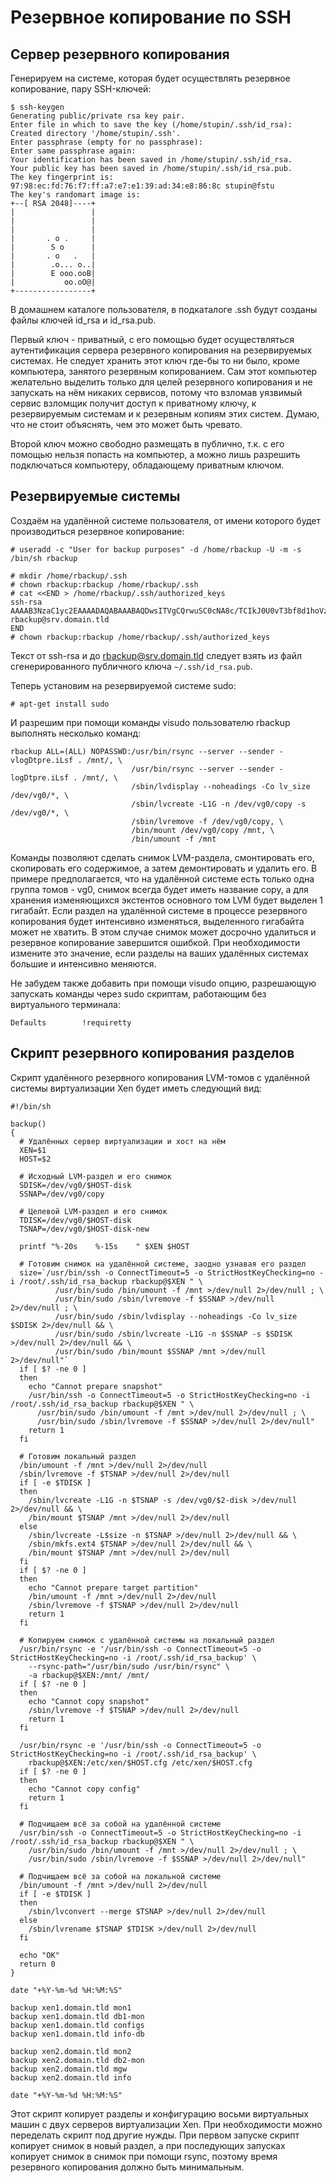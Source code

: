 Резервное копирование по SSH
============================

Сервер резервного копирования
-----------------------------

Генерируем на системе, которая будет осуществлять резервное копирование, пару SSH-ключей:

    $ ssh-keygen
    Generating public/private rsa key pair.
    Enter file in which to save the key (/home/stupin/.ssh/id_rsa): 
    Created directory '/home/stupin/.ssh'.
    Enter passphrase (empty for no passphrase): 
    Enter same passphrase again: 
    Your identification has been saved in /home/stupin/.ssh/id_rsa.
    Your public key has been saved in /home/stupin/.ssh/id_rsa.pub.
    The key fingerprint is:
    97:98:ec:fd:76:f7:ff:a7:e7:e1:39:ad:34:e8:86:8c stupin@fstu
    The key's randomart image is:
    +--[ RSA 2048]----+
    |                 |
    |                 |
    |                 |
    |       . o .     |
    |        S o      |
    |       . o   .   |
    |        .o... o..|
    |        E ooo.ooB|
    |           oo.oO@|
    +-----------------+

В домашнем каталоге пользователя, в подкаталоге .ssh будут созданы файлы ключей id_rsa и id_rsa.pub.

Первый ключ - приватный, с его помощью будет осуществляться аутентификация сервера резервного копирования на резервируемых системах. Не следует хранить этот ключ где-бы то ни было, кроме компьютера, занятого резервным копированием. Сам этот компьютер желательно выделить только для целей резервного копирования и не запускать на нём никаких сервисов, потому что взломав уязвимый сервис взломщик получит доступ к приватному ключу, к резервируемым системам и к резервным копиям этих систем. Думаю, что не стоит объяснять, чем это может быть чревато.

Второй ключ можно свободно размещать в публично, т.к. с его помощью нельзя попасть на компьютер, а можно лишь разрешить подключаться компьютеру, обладающему приватным ключом.

Резервируемые системы
---------------------

Создаём на удалённой системе пользователя, от имени которого будет производиться резервное копирование:

    # useradd -c "User for backup purposes" -d /home/rbackup -U -m -s /bin/sh rbackup
  
    # mkdir /home/rbackup/.ssh
    # chown rbackup:rbackup /home/rbackup/.ssh
    # cat <<END > /home/rbackup/.ssh/authorized_keys
    ssh-rsa AAAAB3NzaC1yc2EAAAADAQABAAABAQDwsITVgCQrwuSC0cNA8c/TCIkJ0U0vT3bf8d1hoVzTOP8WtdRfGdPqGoo5+f8iudtSZN+8EokEk+ZfvE4fs020jG3Y86dL7roVGx+fuDcxCdpIlI/PVJOAK/o/V7z9xOjqbP0iFkqp6YYojH+b7ixqw1mUC5zksXqdXsW7RF6PDZ5dlSyqW5/55J3+UZ8Gl5isGEAdcLfT3PF6OcYbyLLsWzlKTKTRobuS01I1h1FuMl1IA0MLXlGCY+yWJk71cQV+kaePhSCXyOIiSAxvMsQpME+Z3quW9h8p5H9I9jXz2I9Ybms/tTTCAg6kvnbGxkzU26yNV7seIdUwiN3/tssh rbackup@srv.domain.tld
    END
    # chown rbackup:rbackup /home/rbackup/.ssh/authorized_keys

Текст от ssh-rsa и до rbackup@srv.domain.tld следует взять из файл сгенерированного публичного ключа `~/.ssh/id_rsa.pub`.

Теперь установим на резервируемой системе sudo:

    # apt-get install sudo

И разрешим при помощи команды visudo пользователю rbackup выполнять несколько команд:

    rbackup ALL=(ALL) NOPASSWD:/usr/bin/rsync --server --sender -vlogDtpre.iLsf . /mnt/, \
                               /usr/bin/rsync --server --sender -logDtpre.iLsf . /mnt/, \
                               /sbin/lvdisplay --noheadings -Co lv_size /dev/vg0/*, \
                               /sbin/lvcreate -L1G -n /dev/vg0/copy -s /dev/vg0/*, \
                               /sbin/lvremove -f /dev/vg0/copy, \
                               /bin/mount /dev/vg0/copy /mnt, \
                               /bin/umount -f /mnt

Команды позволяют сделать снимок LVM-раздела, смонтировать его, скопировать его содержимое, а затем демонтировать и удалить его. В примере предполагается, что на удалённой системе есть только одна группа томов - vg0, снимок всегда будет иметь название copy, а для хранения изменяющихся экстентов основного том LVM будет выделен 1 гигабайт. Если раздел на удалённой системе в процессе резервного копирования будет интенсивно изменяться, выделенного гигабайта может не хватить. В этом случае снимок может досрочно удалиться и резервное копирование завершится ошибкой. При необходимости измените это значение, если разделы на ваших удалённых системах большие и интенсивно меняются.

Не забудем также добавить при помощи visudo опцию, разрешающую запускать команды через sudo скриптам, работающим без виртуального терминала:

    Defaults        !requiretty

Скрипт резервного копирования разделов
--------------------------------------

Скрипт удалённого резервного копирования LVM-томов с удалённой системы виртуализации Xen будет иметь следующий вид:

    #!/bin/sh
  
    backup()
    {
      # Удалённых сервер виртуализации и хост на нём
      XEN=$1
      HOST=$2
  
      # Исходный LVM-раздел и его снимок
      SDISK=/dev/vg0/$HOST-disk
      SSNAP=/dev/vg0/copy
  
      # Целевой LVM-раздел и его снимок
      TDISK=/dev/vg0/$HOST-disk
      TSNAP=/dev/vg0/$HOST-disk-new
  
      printf "%-20s    %-15s    " $XEN $HOST
  
      # Готовим снимок на удалённой системе, заодно узнавая его раздел
      size=`/usr/bin/ssh -o ConnectTimeout=5 -o StrictHostKeyChecking=no -i /root/.ssh/id_rsa_backup rbackup@$XEN " \
              /usr/bin/sudo /bin/umount -f /mnt >/dev/null 2>/dev/null ; \
              /usr/bin/sudo /sbin/lvremove -f $SSNAP >/dev/null 2>/dev/null ; \
              /usr/bin/sudo /sbin/lvdisplay --noheadings -Co lv_size $SDISK 2>/dev/null && \
              /usr/bin/sudo /sbin/lvcreate -L1G -n $SSNAP -s $SDISK >/dev/null 2>/dev/null && \
              /usr/bin/sudo /bin/mount $SSNAP /mnt >/dev/null 2>/dev/null"`
      if [ $? -ne 0 ]
      then
        echo "Cannot prepare snapshot"
        /usr/bin/ssh -o ConnectTimeout=5 -o StrictHostKeyChecking=no -i /root/.ssh/id_rsa_backup rbackup@$XEN " \
          /usr/bin/sudo /bin/umount -f /mnt >/dev/null 2>/dev/null ; \
          /usr/bin/sudo /sbin/lvremove -f $SSNAP >/dev/null 2>/dev/null"
        return 1
      fi
  
      # Готовим локальный раздел
      /bin/umount -f /mnt >/dev/null 2>/dev/null
      /sbin/lvremove -f $TSNAP >/dev/null 2>/dev/null
      if [ -e $TDISK ]
      then
        /sbin/lvcreate -L1G -n $TSNAP -s /dev/vg0/$2-disk >/dev/null 2>/dev/null && \
        /bin/mount $TSNAP /mnt >/dev/null 2>/dev/null
      else
        /sbin/lvcreate -L$size -n $TSNAP >/dev/null 2>/dev/null && \
        /sbin/mkfs.ext4 $TSNAP >/dev/null 2>/dev/null && \
        /bin/mount $TSNAP /mnt >/dev/null 2>/dev/null
      fi
      if [ $? -ne 0 ]
      then
        echo "Cannot prepare target partition"
        /bin/umount -f /mnt >/dev/null 2>/dev/null
        /sbin/lvremove -f $TSNAP >/dev/null 2>/dev/null
        return 1
      fi
  
      # Копируем снимок с удалённой системы на локальный раздел
      /usr/bin/rsync -e '/usr/bin/ssh -o ConnectTimeout=5 -o StrictHostKeyChecking=no -i /root/.ssh/id_rsa_backup' \
        --rsync-path="/usr/bin/sudo /usr/bin/rsync" \
        -a rbackup@$XEN:/mnt/ /mnt/
      if [ $? -ne 0 ]
      then
        echo "Cannot copy snapshot"
        /sbin/lvremove -f $TSNAP >/dev/null 2>/dev/null
        return 1
      fi
  
      /usr/bin/rsync -e '/usr/bin/ssh -o ConnectTimeout=5 -o StrictHostKeyChecking=no -i /root/.ssh/id_rsa_backup' \
        rbackup@$XEN:/etc/xen/$HOST.cfg /etc/xen/$HOST.cfg
      if [ $? -ne 0 ]
      then
        echo "Cannot copy config"
        return 1
      fi
  
      # Подчищаем всё за собой на удалённой системе
      /usr/bin/ssh -o ConnectTimeout=5 -o StrictHostKeyChecking=no -i /root/.ssh/id_rsa_backup rbackup@$XEN " \
        /usr/bin/sudo /bin/umount -f /mnt >/dev/null 2>/dev/null ; \
        /usr/bin/sudo /sbin/lvremove -f $SSNAP >/dev/null 2>/dev/null"
  
      # Подчищаем всё за собой на локальной системе
      /bin/umount -f /mnt >/dev/null 2>/dev/null
      if [ -e $TDISK ]
      then
        /sbin/lvconvert --merge $TSNAP >/dev/null 2>/dev/null
      else
        /sbin/lvrename $TSNAP $TDISK >/dev/null 2>/dev/null
      fi
  
      echo "OK"
      return 0
    }
  
    date "+%Y-%m-%d %H:%M:%S"
  
    backup xen1.domain.tld mon1
    backup xen1.domain.tld db1-mon
    backup xen1.domain.tld configs
    backup xen1.domain.tld info-db
  
    backup xen2.domain.tld mon2
    backup xen2.domain.tld db2-mon
    backup xen2.domain.tld mgw
    backup xen2.domain.tld info
  
    date "+%Y-%m-%d %H:%M:%S"

Этот скрипт копирует разделы и конфигурацию восьми виртуальных машин с двух серверов виртуализации Xen. При необходимости можно переделать скрипт под другие нужды. При первом запуске скрипт копирует снимок в новый раздел, а при последующих запусках копирует снимок в снимок при помощи rsync, поэтому время резервного копирования должно быть минимальным.
